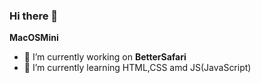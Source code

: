 ### Hi there 👋

**MacOSMini**
- 🔭 I’m currently working on **BetterSafari**
- 🌱 I’m currently learning HTML,CSS amd JS(JavaScript)
